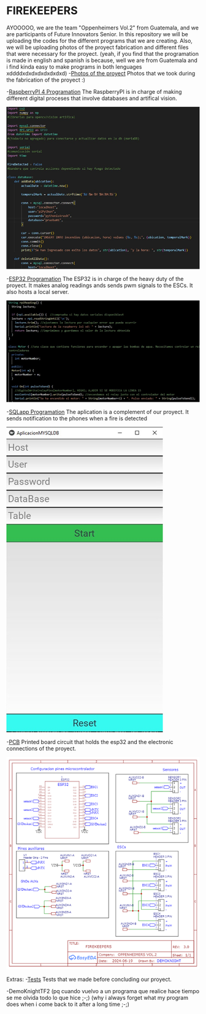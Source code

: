 # FIREKEEPERS

AYOOOOO, we are the team "Oppenheimers Vol.2" from Guatemala, and we are participants of Future Innovators Senior. In this repository we will be uploading the codes for the different programs that we are creating. Also, we will be uploading photos of the proyect fabrication and different files that were necessary for the proyect. (yeah, if you find that the programation is made in english and spanish is because, well we are from Guatemala and i find kinda easy to make programs in both lenguages xddddxdxdxdxdxdxdxd)
-[Photos of the proyect](https://github.com/CharlieDGM/FIREKEEPERS/tree/main/CONSTANCIA%20DE%20FABRICACION) Photos that we took during the fabrication of the proyect :)

-[RaspberryPI 4 Programation](https://github.com/CharlieDGM/FIREKEEPERS/blob/main/Raspberry/master.py) The RaspberryPI is in charge of making different digital proceses that involve databases and artifical vision.

![Raspberry Programation](https://github.com/CharlieDGM/FIREKEEPERS/blob/main/imagenRaspberry.jpeg?raw=true)

-[ESP32 Programation](https://github.com/CharlieDGM/FIREKEEPERS/blob/main/ESP32/master.ino) The ESP32 is in charge of the heavy duty of the proyect. It makes analog readings ands sends pwm signals to the ESCs. It also hosts a local server.

![ESP32 Programation](https://github.com/CharlieDGM/FIREKEEPERS/blob/main/imagenESP32.jpeg?raw=true)

-[SQLapp Programation](https://github.com/CharlieDGM/WRO2024-GT-VR/tree/main/AppAndroid/appMaster) The aplication is a complement of our proyect. It sends notification to the phones when a fire is detected

![APP interface](https://github.com/CharlieDGM/FIREKEEPERS/blob/main/imagenAPP.jpeg?raw=true)

-[PCB](https://github.com/CharlieDGM/FIREKEEPERS/tree/main/PCB) Printed board circuit that holds the esp32 and the electronic connections of the proyect.

![PCB Schematic](https://github.com/CharlieDGM/FIREKEEPERS/blob/main/PCB/FIREKEEPERS-SCHEMATIC.png?raw=true)

Extras:
-[Tests](https://github.com/CharlieDGM/WRO2024-GT-VR/tree/main/Arduino) Tests that we made before concluding our proyect.

-DemoKnightTF2
(pq cuando vuelvo a un programa que realice hace tiempo se me olvida todo lo que hice ;-;)
(why i always forget what my program does when i come back to it after a long time ;-;)
